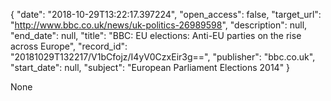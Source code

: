 {
  "date": "2018-10-29T13:22:17.397224", 
  "open_access": false, 
  "target_url": "http://www.bbc.co.uk/news/uk-politics-26989598", 
  "description": null, 
  "end_date": null, 
  "title": "BBC:  EU elections: Anti-EU parties on the rise across Europe", 
  "record_id": "20181029T132217/V1bCfojz/I4yV0CzxEir3g==", 
  "publisher": "bbc.co.uk", 
  "start_date": null, 
  "subject": "European Parliament Elections 2014"
}

None